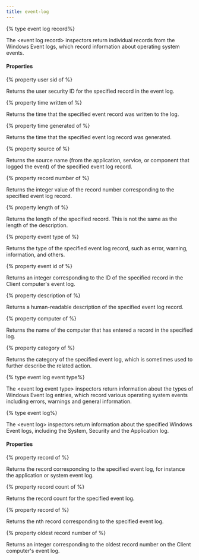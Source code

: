 ```yaml
---
title: event-log
---
```


{% type event log record%}

The &lt;event log record&gt; inspectors return individual records from the Windows Event logs, which record information about operating system events.

#### Properties

{% property user sid of <event log record> %}

Returns the user security ID for the specified record in the event log.

{% property time written of <event log record> %}

Returns the time that the specified event record was written to the log.

{% property time generated of <event log record> %}

Returns the time that the specified event log record was generated.

{% property source of <event log record> %}

Returns the source name (from the application, service, or component that logged the event) of the specified event log record.

{% property record number of <event log record> %}

Returns the integer value of the record number corresponding to the specified event log record.

{% property length of <event log record> %}

Returns the length of the specified record. This is not the same as the length of the description.

{% property event type of <event log record> %}

Returns the type of the specified event log record, such as error, warning, information, and others.

{% property event id of <event log record> %}

Returns an integer corresponding to the ID of the specified record in the Client computer&#39;s event log.

{% property description of <event log record> %}

Returns a human-readable description of the specified event log record.

{% property computer of <event log record> %}

Returns the name of the computer that has entered a record in the specified log.

{% property category of <event log record> %}

Returns the category of the specified event log, which is sometimes used to further describe the related action.

{% type event log event type%}

The &lt;event log event type&gt; inspectors return information about the types of Windows Event log entries, which record various operating system events including errors, warnings and general information.

{% type event log%}

The &lt;event log&gt; inspectors return information about the specified Windows Event logs, including the System, Security and the Application log.

#### Properties

{% property record of <event log> %}

Returns the record corresponding to the specified event log, for instance the application or system event log.

{% property record count of <event log> %}

Returns the record count for the specified event log.

{% property record <integer> of <event log> %}

Returns the nth record corresponding to the specified event log.

{% property oldest record number of <event log> %}

Returns an integer corresponding to the oldest record number on the Client computer&#39;s event log.

